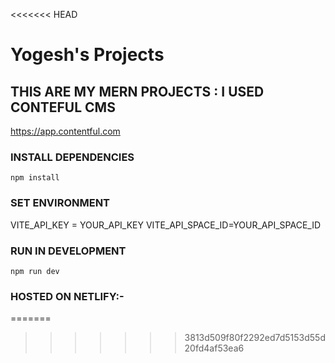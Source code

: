 <<<<<<< HEAD
# Yogesh's Projects

## THIS ARE MY MERN PROJECTS : I USED CONTEFUL CMS

https://app.contentful.com

### INSTALL DEPENDENCIES

```
npm install
```

### SET ENVIRONMENT

VITE_API_KEY = YOUR_API_KEY
VITE_API_SPACE_ID=YOUR_API_SPACE_ID

### RUN IN DEVELOPMENT

```
npm run dev
```

### HOSTED ON NETLIFY:-
=======

>>>>>>> 3813d509f80f2292ed7d5153d55d20fd4af53ea6
